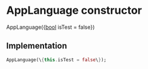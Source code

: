 


# AppLanguage constructor







AppLanguage(\{[bool](https://api.flutter.dev/flutter/dart-core/bool-class.html) isTest = false\})





## Implementation

```dart
AppLanguage(\{this.isTest = false\});
```







